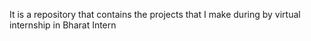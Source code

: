 It is a repository that contains the projects that I make during by virtual internship in Bharat Intern


